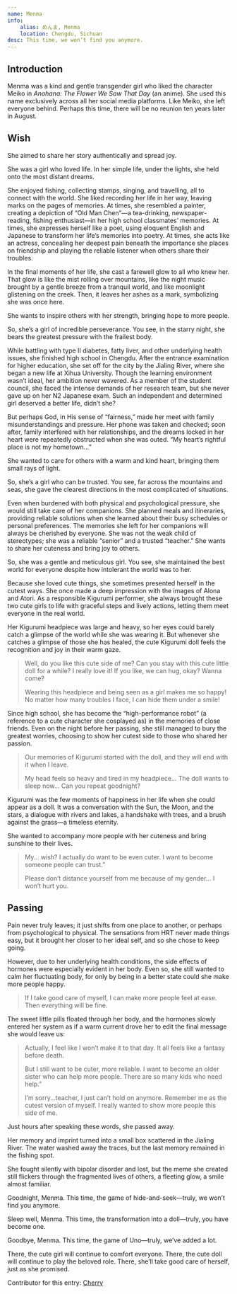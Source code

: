 ```yaml
---
name: Menma
info:
    alias: めんま, Menma
    location: Chengdu, Sichuan
desc: This time, we won’t find you anymore.
---
```


## Introduction

Menma was a kind and gentle transgender girl who liked the character Meiko in *Anohana: The Flower We Saw That Day* (an anime).
She used this name exclusively across all her social media platforms.
Like Meiko, she left everyone behind.
Perhaps this time, there will be no reunion ten years later in August.

## Wish

She aimed to share her story authentically and spread joy.

She was a girl who loved life. In her simple life, under the lights, she held onto the most distant dreams.

She enjoyed fishing, collecting stamps, singing, and travelling, all to connect with the world. She liked recording her life in her way, leaving marks on the pages of memories. At times, she resembled a painter, creating a depiction of “Old Man Chen”—a tea-drinking, newspaper-reading, fishing enthusiast—in her high school classmates’ memories. At times, she expresses herself like a poet, using eloquent English and Japanese to transform her life’s memories into poetry. At times, she acts like an actress, concealing her deepest pain beneath the importance she places on friendship and playing the reliable listener when others share their troubles.

In the final moments of her life, she cast a farewell glow to all who knew her. That glow is like the mist rolling over mountains, like the night music brought by a gentle breeze from a tranquil world, and like moonlight glistening on the creek. Then, it leaves her ashes as a mark, symbolizing she was once here.

She wants to inspire others with her strength, bringing hope to more people.

So, she’s a girl of incredible perseverance. You see, in the starry night, she bears the greatest pressure with the frailest body.

While battling with type II diabetes, fatty liver, and other underlying health issues, she finished high school in Chengdu.
After the entrance examination for higher education, she set off for the city by the Jialing River, where she began a new life at Xihua University.
Though the learning environment wasn’t ideal, her ambition never wavered.
As a member of the student council, she faced the intense demands of her research team, but she never gave up on her N2 Japanese exam.
Such an independent and determined girl deserved a better life, didn’t she?

But perhaps God, in His sense of “fairness,” made her meet with family misunderstandings and pressure. Her phone was taken and checked; soon after, family interfered with her relationships, and the dreams locked in her heart were repeatedly obstructed when she was outed.
“My heart’s rightful place is not my hometown…”

She wanted to care for others with a warm and kind heart, bringing them small rays of light.

So, she’s a girl who can be trusted. You see, far across the mountains and seas, she gave the clearest directions in the most complicated of situations.

Even when burdened with both physical and psychological pressure, she would still take care of her companions.
She planned meals and itineraries, providing reliable solutions when she learned about their busy schedules or personal preferences. The memories she left for her companions will always be cherished by everyone. She was not the weak child of stereotypes; she was a reliable “senior” and a trusted “teacher.”
She wants to share her cuteness and bring joy to others.

So, she was a gentle and meticulous girl. You see, she maintained the best world for everyone despite how intolerant the world was to her.

Because she loved cute things, she sometimes presented herself in the cutest ways.
She once made a deep impression with the images of Alona and Atori. As a responsible Kigurumi performer, she always brought these two cute girls to life with graceful steps and lively actions, letting them meet everyone in the real world.

Her Kigurumi headpiece was large and heavy, so her eyes could barely catch a glimpse of the world while she was wearing it. But whenever she catches a glimpse of those she has healed, the cute Kigurumi doll feels the recognition and joy in their warm gaze.

> Well, do you like this cute side of me? Can you stay with this cute little doll for a while? I really love it! If you like, we can hug, okay? Wanna come?
>
> Wearing this headpiece and being seen as a girl makes me so happy! No matter how many troubles I face, I can hide them under a smile!

Since high school, she has become the “high-performance robot” (a reference to a cute character she cosplayed as) in the memories of close friends. Even on the night before her passing, she still managed to bury the greatest worries, choosing to show her cutest side to those who shared her passion.

> Our memories of Kigurumi started with the doll, and they will end with it when I leave.
>
> My head feels so heavy and tired in my headpiece... The doll wants to sleep now... Can you repeat goodnight?

Kigurumi was the few moments of happiness in her life when she could appear as a doll. It was a conversation with the Sun, the Moon, and the stars, a dialogue with rivers and lakes, a handshake with trees, and a brush against the grass—a timeless eternity.

She wanted to accompany more people with her cuteness and bring sunshine to their lives.

> My... wish? I actually do want to be even cuter. I want to become someone people can trust.”
>
> Please don’t distance yourself from me because of my gender... I won’t hurt you.

## Passing

Pain never truly leaves; it just shifts from one place to another, or perhaps from psychological to physical. The sensations from HRT never made things easy, but it brought her closer to her ideal self, and so she chose to keep going.

However, due to her underlying health conditions, the side effects of hormones were especially evident in her body. Even so, she still wanted to calm her fluctuating body, for only by being in a better state could she make more people happy.

> If I take good care of myself, I can make more people feel at ease. Then everything will be fine.

The sweet little pills floated through her body, and the hormones slowly entered her system as if a warm current drove her to edit the final message she would leave us:

> Actually, I feel like I won’t make it to that day. It all feels like a fantasy before death.
>
> But I still want to be cuter, more reliable. I want to become an older sister who can help more people. There are so many kids who need help.”
>
> I’m sorry...teacher, I just can’t hold on anymore. Remember me as the cutest version of myself. I really wanted to show more people this side of me.

Just hours after speaking these words, she passed away.

Her memory and imprint turned into a small box scattered in the Jialing River. The water washed away the traces, but the last memory remained in the fishing spot.

She fought silently with bipolar disorder and lost, but the meme she created still flickers through the fragmented lives of others, a fleeting glow, a smile almost familiar.

Goodnight, Menma. This time, the game of hide-and-seek—truly, we won’t find you anymore.

Sleep well, Menma. This time, the transformation into a doll—truly, you have become one.

Goodbye, Menma. This time, the game of Uno—truly, we’ve added a lot.

There, the cute girl will continue to comfort everyone. There, the cute doll will continue to play the beloved role. There, she’ll take good care of herself, just as she promised.

Contributor for this entry: [Cherry](https://github.com/dongguacute)
